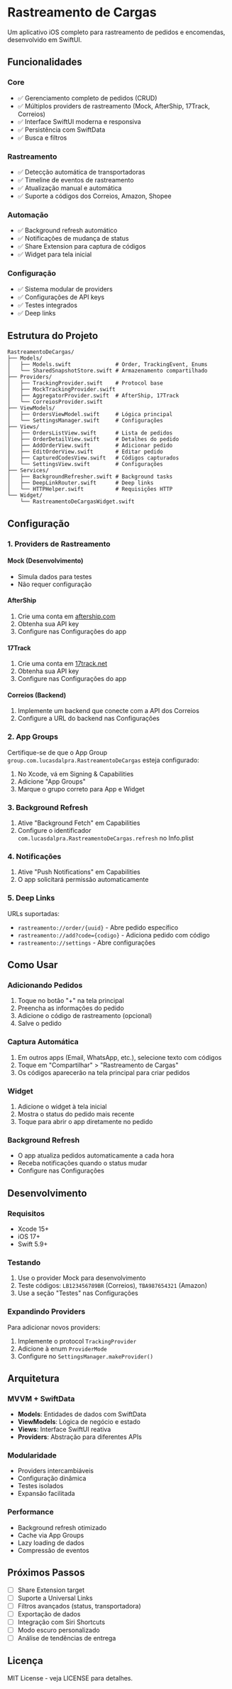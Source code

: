 # Rastreamento de Cargas

Um aplicativo iOS completo para rastreamento de pedidos e encomendas, desenvolvido em SwiftUI.

## Funcionalidades

### Core
- ✅ Gerenciamento completo de pedidos (CRUD)
- ✅ Múltiplos providers de rastreamento (Mock, AfterShip, 17Track, Correios)
- ✅ Interface SwiftUI moderna e responsiva
- ✅ Persistência com SwiftData
- ✅ Busca e filtros

### Rastreamento
- ✅ Detecção automática de transportadoras
- ✅ Timeline de eventos de rastreamento
- ✅ Atualização manual e automática
- ✅ Suporte a códigos dos Correios, Amazon, Shopee

### Automação
- ✅ Background refresh automático
- ✅ Notificações de mudança de status
- ✅ Share Extension para captura de códigos
- ✅ Widget para tela inicial

### Configuração
- ✅ Sistema modular de providers
- ✅ Configurações de API keys
- ✅ Testes integrados
- ✅ Deep links

## Estrutura do Projeto

```
RastreamentoDeCargas/
├── Models/
│   ├── Models.swift              # Order, TrackingEvent, Enums
│   └── SharedSnapshotStore.swift # Armazenamento compartilhado
├── Providers/
│   ├── TrackingProvider.swift    # Protocol base
│   ├── MockTrackingProvider.swift
│   ├── AggregatorProvider.swift  # AfterShip, 17Track
│   └── CorreiosProvider.swift
├── ViewModels/
│   ├── OrdersViewModel.swift     # Lógica principal
│   └── SettingsManager.swift     # Configurações
├── Views/
│   ├── OrdersListView.swift      # Lista de pedidos
│   ├── OrderDetailView.swift     # Detalhes do pedido
│   ├── AddOrderView.swift        # Adicionar pedido
│   ├── EditOrderView.swift       # Editar pedido
│   ├── CapturedCodesView.swift   # Códigos capturados
│   └── SettingsView.swift        # Configurações
├── Services/
│   ├── BackgroundRefresher.swift # Background tasks
│   ├── DeepLinkRouter.swift      # Deep links
│   └── HTTPHelper.swift          # Requisições HTTP
└── Widget/
    └── RastreamentoDeCargasWidget.swift
```

## Configuração

### 1. Providers de Rastreamento

#### Mock (Desenvolvimento)
- Simula dados para testes
- Não requer configuração

#### AfterShip
1. Crie uma conta em [aftership.com](https://aftership.com)
2. Obtenha sua API key
3. Configure nas Configurações do app

#### 17Track
1. Crie uma conta em [17track.net](https://17track.net)
2. Obtenha sua API key
3. Configure nas Configurações do app

#### Correios (Backend)
1. Implemente um backend que conecte com a API dos Correios
2. Configure a URL do backend nas Configurações

### 2. App Groups
Certifique-se de que o App Group `group.com.lucasdalpra.RastreamentoDeCargas` esteja configurado:
1. No Xcode, vá em Signing & Capabilities
2. Adicione "App Groups"
3. Marque o grupo correto para App e Widget

### 3. Background Refresh
1. Ative "Background Fetch" em Capabilities
2. Configure o identificador `com.lucasdalpra.RastreamentoDeCargas.refresh` no Info.plist

### 4. Notificações
1. Ative "Push Notifications" em Capabilities
2. O app solicitará permissão automaticamente

### 5. Deep Links
URLs suportadas:
- `rastreamento://order/{uuid}` - Abre pedido específico
- `rastreamento://add?code={codigo}` - Adiciona pedido com código
- `rastreamento://settings` - Abre configurações

## Como Usar

### Adicionando Pedidos
1. Toque no botão "+" na tela principal
2. Preencha as informações do pedido
3. Adicione o código de rastreamento (opcional)
4. Salve o pedido

### Captura Automática
1. Em outros apps (Email, WhatsApp, etc.), selecione texto com códigos
2. Toque em "Compartilhar" > "Rastreamento de Cargas"
3. Os códigos aparecerão na tela principal para criar pedidos

### Widget
1. Adicione o widget à tela inicial
2. Mostra o status do pedido mais recente
3. Toque para abrir o app diretamente no pedido

### Background Refresh
- O app atualiza pedidos automaticamente a cada hora
- Receba notificações quando o status mudar
- Configure nas Configurações

## Desenvolvimento

### Requisitos
- Xcode 15+
- iOS 17+
- Swift 5.9+

### Testando
1. Use o provider Mock para desenvolvimento
2. Teste códigos: `LB123456789BR` (Correios), `TBA987654321` (Amazon)
3. Use a seção "Testes" nas Configurações

### Expandindo Providers
Para adicionar novos providers:
1. Implemente o protocol `TrackingProvider`
2. Adicione à enum `ProviderMode`
3. Configure no `SettingsManager.makeProvider()`

## Arquitetura

### MVVM + SwiftData
- **Models**: Entidades de dados com SwiftData
- **ViewModels**: Lógica de negócio e estado
- **Views**: Interface SwiftUI reativa
- **Providers**: Abstração para diferentes APIs

### Modularidade
- Providers intercambiáveis
- Configuração dinâmica
- Testes isolados
- Expansão facilitada

### Performance
- Background refresh otimizado
- Cache via App Groups
- Lazy loading de dados
- Compressão de eventos

## Próximos Passos

- [ ] Share Extension target
- [ ] Suporte a Universal Links
- [ ] Filtros avançados (status, transportadora)
- [ ] Exportação de dados
- [ ] Integração com Siri Shortcuts
- [ ] Modo escuro personalizado
- [ ] Análise de tendências de entrega

## Licença

MIT License - veja LICENSE para detalhes.
